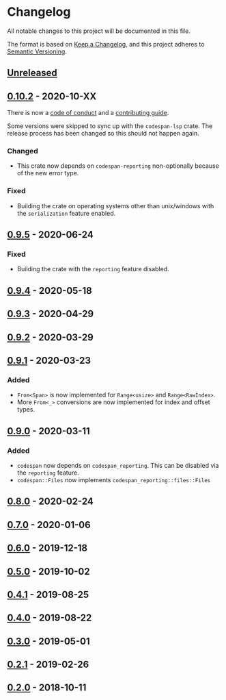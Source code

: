 # Changelog

All notable changes to this project will be documented in this file.

The format is based on [Keep a Changelog](https://keepachangelog.com/en/1.0.0/),
and this project adheres to [Semantic Versioning](https://semver.org/spec/v2.0.0.html).

## [Unreleased]

## [0.10.2] - 2020-10-XX

There is now a [code of conduct](https://github.com/brendanzab/codespan/blob/master/CODE_OF_CONDUCT.md)
and a [contributing guide](https://github.com/brendanzab/codespan/blob/master/CONTRIBUTING.md).

Some versions were skipped to sync up with the `codespan-lsp` crate. The release
process has been changed so this should not happen again.

### Changed

-   This crate now depends on `codespan-reporting` non-optionally
    because of the new error type.

### Fixed

-   Building the crate on operating systems other than unix/windows
    with the `serialization` feature enabled.

## [0.9.5] - 2020-06-24

### Fixed

-   Building the crate with the `reporting` feature disabled.

## [0.9.4] - 2020-05-18
## [0.9.3] - 2020-04-29
## [0.9.2] - 2020-03-29

## [0.9.1] - 2020-03-23

### Added

-   `From<Span>` is now implemented for `Range<usize>` and `Range<RawIndex>`.
-   More `From<_>` conversions are now implemented for index and offset types.

## [0.9.0] - 2020-03-11

### Added

-   `codespan` now depends on `codespan_reporting`. This can be disabled via the `reporting` feature.
-   `codespan::Files` now implements `codespan_reporting::files::Files`

## [0.8.0] - 2020-02-24
## [0.7.0] - 2020-01-06
## [0.6.0] - 2019-12-18
## [0.5.0] - 2019-10-02
## [0.4.1] - 2019-08-25
## [0.4.0] - 2019-08-22
## [0.3.0] - 2019-05-01
## [0.2.1] - 2019-02-26
## [0.2.0] - 2018-10-11

[Unreleased]: https://github.com/brendanzab/codespan/compare/v0.10.2...HEAD
[0.10.2]: https://github.com/brendanzab/codespan/compare/v0.9.5...v0.10.2
[0.9.5]: https://github.com/brendanzab/codespan/compare/v0.9.4...v0.9.5
[0.9.4]: https://github.com/brendanzab/codespan/compare/v0.9.3...v0.9.4
[0.9.3]: https://github.com/brendanzab/codespan/compare/v0.9.2...v0.9.3
[0.9.2]: https://github.com/brendanzab/codespan/compare/v0.9.1...v0.9.2
[0.9.1]: https://github.com/brendanzab/codespan/compare/v0.9.0...v0.9.1
[0.9.0]: https://github.com/brendanzab/codespan/compare/v0.8.0...v0.9.0
[0.8.0]: https://github.com/brendanzab/codespan/compare/v0.7.0...v0.8.0
[0.7.0]: https://github.com/brendanzab/codespan/compare/v0.6.0...v0.7.0
[0.6.0]: https://github.com/brendanzab/codespan/compare/v0.5.0...v0.6.0
[0.5.0]: https://github.com/brendanzab/codespan/compare/v0.4.1...v0.5.0
[0.4.1]: https://github.com/brendanzab/codespan/compare/v0.4.0...v0.4.1
[0.4.0]: https://github.com/brendanzab/codespan/compare/v0.3.0...v0.4.0
[0.3.0]: https://github.com/brendanzab/codespan/compare/v0.2.1...v0.3.0
[0.2.1]: https://github.com/brendanzab/codespan/compare/v0.2.0...v0.2.1
[0.2.0]: https://github.com/brendanzab/codespan/releases/tag/v0.2.0
